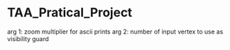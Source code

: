 # TAA_Pratical_Project
arg 1: zoom multiplier for ascii prints
arg 2: number of input vertex to use as visibility guard
